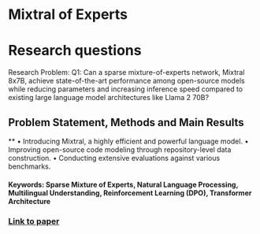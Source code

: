 # Mixtral of Experts

# Research questions
Research Problem:
Q1: Can a sparse mixture-of-experts network, Mixtral 8x7B, achieve state-of-the-art performance among open-source models while reducing parameters and increasing inference speed compared to existing large language model architectures like Llama 2 70B?

## Problem Statement, Methods and Main Results
**
• Introducing Mixtral, a highly efficient and powerful language model.
• Improving open-source code modeling through repository-level data construction.
• Conducting extensive evaluations against various benchmarks.

#### Keywords: Sparse Mixture of Experts, Natural Language Processing, Multilingual Understanding, Reinforcement Learning (DPO), Transformer Architecture


### [Link to paper](https://arxiv.org/abs/2401.04088v1)
